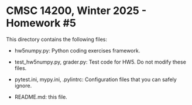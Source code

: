 # CMSC 14200, Winter 2025 - Homework #5

This directory contains the following files:

- hw5numpy.py: Python coding exercises framework.

- test_hw5numpy.py, grader.py: Test code for HW5. Do not modify these files.

- pytest.ini, mypy.ini, .pylintrc: Configuration files that you can safely ignore.

- README.md: this file.
